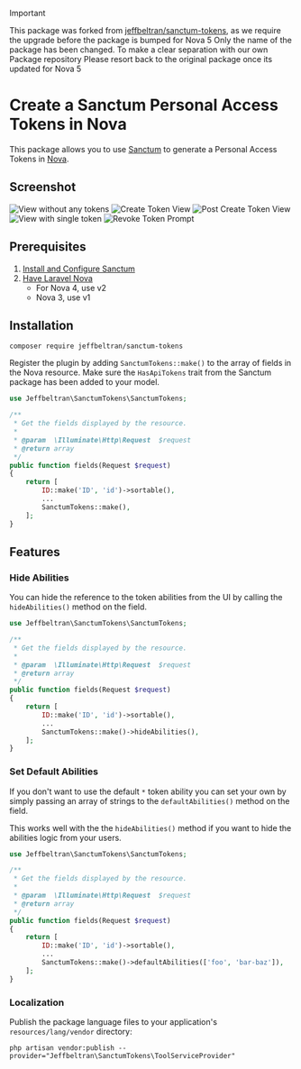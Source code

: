 >[!IMPORTANT]
> This package was forked from [jeffbeltran/sanctum-tokens](https://github.com/JeffBeltran/sanctum-tokens), as we require the upgrade before the package is bumped for Nova 5
> Only the name of the package has been changed. To make a clear separation with our own Package repository
> Please resort back to the original package once its updated for Nova 5


# Create a Sanctum Personal Access Tokens in Nova

This package allows you to use [Sanctum](https://laravel.com/docs/7.x/sanctum) to generate a Personal Access Tokens in [Nova](https://nova.laravel.com/).

## Screenshot

![View without any tokens](https://user-images.githubusercontent.com/22965241/175853019-a161fd10-5fde-4895-a094-26a7555f45dc.png)
![Create Token View](https://user-images.githubusercontent.com/22965241/175853009-68f7d0bc-087a-49af-bbec-2d237e0330b7.png)
![Post Create Token View](https://user-images.githubusercontent.com/22965241/175853005-466ccddb-4c25-42a0-9af0-42a4a088d249.png)
![View with single token](https://user-images.githubusercontent.com/22965241/175852995-5431d46f-daec-4831-9596-8d551a050286.png)
![Revoke Token Prompt](https://user-images.githubusercontent.com/22965241/175853279-fdd28f9c-d6ae-4abb-b769-12fc70cf2b23.png)

## Prerequisites

1. [Install and Configure Sanctum](https://laravel.com/docs/7.x/sanctum#installation)
2. [Have Laravel Nova](https://nova.laravel.com/)
   - For Nova 4, use v2
   - Nova 3, use v1

## Installation

```
composer require jeffbeltran/sanctum-tokens
```

Register the plugin by adding `SanctumTokens::make()` to the array of fields in the Nova resource. Make sure the
`HasApiTokens` trait from the Sanctum package has been added to your model.

```php
use Jeffbeltran\SanctumTokens\SanctumTokens;

/**
 * Get the fields displayed by the resource.
 *
 * @param  \Illuminate\Http\Request  $request
 * @return array
 */
public function fields(Request $request)
{
    return [
        ID::make('ID', 'id')->sortable(),
        ...
        SanctumTokens::make(),
    ];
}

```

## Features

### Hide Abilities

You can hide the reference to the token abilities from the UI by calling the `hideAbilities()` method on the field.

```php
use Jeffbeltran\SanctumTokens\SanctumTokens;

/**
 * Get the fields displayed by the resource.
 *
 * @param  \Illuminate\Http\Request  $request
 * @return array
 */
public function fields(Request $request)
{
    return [
        ID::make('ID', 'id')->sortable(),
        ...
        SanctumTokens::make()->hideAbilities(),
    ];
}

```

### Set Default Abilities

If you don't want to use the default `*` token ability you can set your own by simply passing an array of strings to the `defaultAbilities()` method on the field.

This works well with the the `hideAbilities()` method if you want to hide the abilities logic from your users.

```php
use Jeffbeltran\SanctumTokens\SanctumTokens;

/**
 * Get the fields displayed by the resource.
 *
 * @param  \Illuminate\Http\Request  $request
 * @return array
 */
public function fields(Request $request)
{
    return [
        ID::make('ID', 'id')->sortable(),
        ...
        SanctumTokens::make()->defaultAbilities(['foo', 'bar-baz']),
    ];
}

```

### Localization

Publish the package language files to your application's `resources/lang/vendor` directory:

```
php artisan vendor:publish --provider="Jeffbeltran\SanctumTokens\ToolServiceProvider"
```
